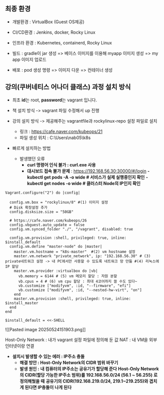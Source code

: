 ## 최종 환경 

- 개발환경 : VirtualBox (Guest OS제공)
- CI/CD환경 : Jenkins, docker, Rocky Linux
- 인프라 환경 : Kubernetes, containerd, Rocky Linux


- 빌드 : gradle이 jar 생성 => 베이스 이미지를 이용해 myapp 이미지 생성 => my app 이미지 업로드 
- 배포 : pod 생성 명령 => 이미지 다운 => 컨테이너 생성


## 강의(쿠버네티스 어나더 클래스) 과정 설치 방식 

- 최초 **id**는 root, **password**는 vagrant 입니다.

- 책 설치 방식 -> vagrant 파일 수정해서 up 진행
- 강의 설치 방식 -> 제공해주는 vagrantfile과 rockylinux-repo 설정 파일로 설치 
	- 링크 : https://cafe.naver.com/kubeops/21
	- 파일 생성 위치 : C:\Users\nab05\k8s 

- 빠르게 설치하는 방법
	- 발생했던 오류 
		- **curl 명령어 인식 불가 : curl.exe 사용**
		- **대시보드 접속 불가 문제** : https://192.168.56.30:30000/#/login
				**- kubectl get pods -A -o wide # 서비스가 실제 실행중인지 확인** 
				**- kubectl get nodes -o wide # 클러스터 Node의 IP인지 확인** 


```
Vagrant.configure("2") do |config|
    
  config.vm.box = "rockylinux/8" #(1) 이미지 설정
  # Disk 확장설정 추가
  config.disksize.size = "50GB"

  # https://cafe.naver.com/kubeops/26
  config.vbguest.auto_update = false
  config.vm.synced_folder "./", "/vagrant", disabled: true

  config.vm.provision :shell, privileged: true, inline: $install_default
  config.vm.define "master-node" do |master|   
    master.vm.hostname = "k8s-master"  #(2) vm hostname 설정
    master.vm.network "private_network", ip: "192.168.56.30" # (3) private네트워크 설정 -> 내 PC에서만 사용할 수 있도록 네트워크 망 만듦 #(4) 리눅스에 IP 할당 
	master.vm.provider :virtualbox do |vb|
      vb.memory = 6144 # (5) vm 메모리 할당 : 자원 분할
      vb.cpus = 4 # (6) vm cpu 할당 : 최대 4코어까지 쓸 수도 있다~
	  vb.customize ["modifyvm", :id, "--firmware", "efi"]
	  vb.customize ["modifyvm", :id, "--nested-hw-virt", "on"]
	end
    master.vm.provision :shell, privileged: true, inline: $install_master
  end
end

$install_default = <<-SHELL

```



![[Pasted image 20250524151903.png]]

Host-Only Network : 내가 vagrant 설정 파일에 정의해 둔 값
NAT : 내 VM을 외부 인터넷이랑 연결 

- **설치시 발생할 수 있는 에러 : IP주소 충돌** 
	- **해결 방안 : Host-Only Network의 CIDR 범위 바꾸기**
	- **발생 원인 :**
		**내 컴퓨터의 IP주소는 공유기가 할당해 준다** 
		**Host-Only Network의 CIDR(할당 가능한 IP주소 범위)를 192.168.56.0/24 (56.1 ~ 56.255) 로 정의해뒀을 때**
		**공유기의 CIDR(192.168.219.0/24, 219.1~219.255)와 겹치게 된다면 IP충돌이 나게 된다** 


